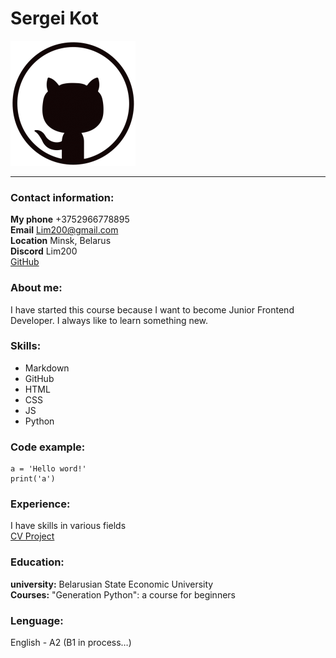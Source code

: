 # Sergei Kot  
![](github_PNG45.png)

___
### Contact information:

**My phone** +3752966778895  
**Email** Lim200@gmail.com  
**Location** Minsk, Belarus  
**Discord** Lim200  
[GitHub](https://github.com/Lim200)   

### About me:
I have started this course because I want to become Junior Frontend Developer. I always like to learn something new.

### Skills:

- Markdown
- GitHub
- HTML
- CSS
- JS
- Python

### Code example:
``` 
a = 'Hello word!'
print('a')
```
### Experience:
I have skills in various fields  
[CV Project](https://Lim200.github.io/rsschool-cv/cv)  

### Education:
**university:** Belarusian State Economic University  
**Courses:** "Generation Python": a course for beginners  


### Lenguage:
English - A2 (B1 in process…)

